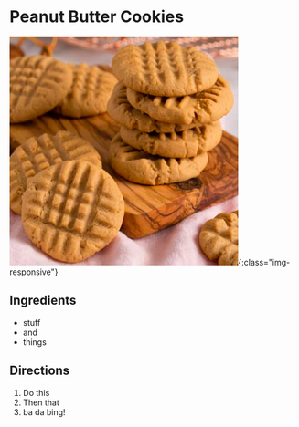 # Peanut Butter Cookies

![peanutbutter-cookies](../images/peanutbutter-cookies.jpg){:class="img-responsive"}

## Ingredients

* stuff
* and
* things

## Directions

1. Do this
2. Then that
3. ba da bing!
